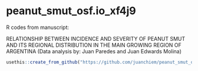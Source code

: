 # peanut_smut_osf.io_xf4j9

R codes from manuscript: 

RELATIONSHIP BETWEEN INCIDENCE AND SEVERITY OF PEANUT SMUT AND ITS REGIONAL DISTRIBUTION IN THE MAIN GROWING REGION OF ARGENTINA
(Data analysis by: Juan Paredes and Juan Edwards Molina)

```r
usethis::create_from_github("https://github.com/juanchiem/peanut_smut_osf.io_xf4j9.git", fork = F)
```
